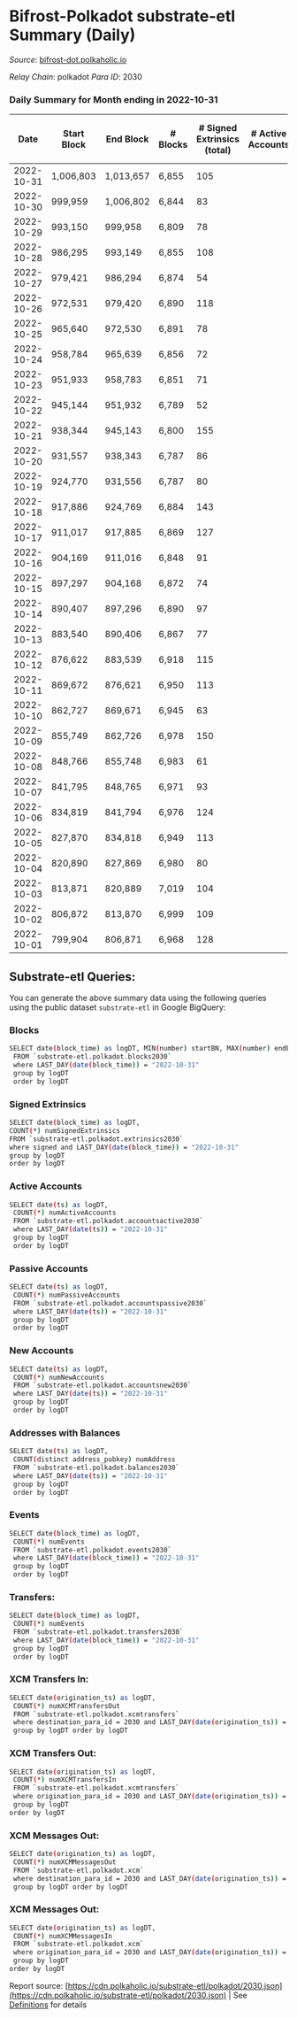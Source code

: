 # Bifrost-Polkadot substrate-etl Summary (Daily)

_Source_: [bifrost-dot.polkaholic.io](https://bifrost-dot.polkaholic.io)

*Relay Chain*: polkadot
*Para ID*: 2030



### Daily Summary for Month ending in 2022-10-31


| Date | Start Block | End Block | # Blocks | # Signed Extrinsics (total) | # Active Accounts | # Passive | # New | # Addresses with Balances | # Events | # Transfers | # XCM Transfers In | # XCM Transfers Out | # XCM In | # XCM Out | Issues | 
| ---- | ----------- | --------- | -------- | --------------------------- | ----------------- | --------- | ----- | ------------------------- | -------- | ----------- | ------------------ | ------------------- | -------- | --------- | ------ |
| 2022-10-31 | 1,006,803 | 1,013,657 | 6,855 | 105 |  |  |  | 2,943 | 14,586 | 45  | 5 ($15.64) | 3 ($1,719.23) |  |  |  |
| 2022-10-30 | 999,959 | 1,006,802 | 6,844 | 83 |  |  |  | 2,939 | 14,445 | 34  | 10 ($2,108.81) | 9 ($2,062.00) |  |  |  |
| 2022-10-29 | 993,150 | 999,958 | 6,809 | 78 |  |  |  |  | 14,330 | 39  | 7 ($1,394.79) | 3 ($3,722.11) |  |  |  |
| 2022-10-28 | 986,295 | 993,149 | 6,855 | 108 |  |  |  | 2,931 | 14,622 | 55  | 5 ($6,995.65) | 9 ($4,790.26) |  |  |  |
| 2022-10-27 | 979,421 | 986,294 | 6,874 | 54 |  |  |  | 2,929 | 14,210 | 31  | 4 ($494.55) | 3 ($2,252.19) |  |  |  |
| 2022-10-26 | 972,531 | 979,420 | 6,890 | 118 |  |  |  | 2,926 | 14,820 | 72  | 6 ($2,004.24) | 1 ($447.81) |  |  |  |
| 2022-10-25 | 965,640 | 972,530 | 6,891 | 78 |  |  |  | 2,921 | 14,423 | 36  | 5 ($150.92) | 1 ($147.10) |  |  |  |
| 2022-10-24 | 958,784 | 965,639 | 6,856 | 72 |  |  |  | 2,919 | 14,398 | 60  | 8 ($6,164.90) | 9 ($7,009.69) |  |  |  |
| 2022-10-23 | 951,933 | 958,783 | 6,851 | 71 |  |  |  | 2,914 | 14,279 | 39  | 2 ($1,163.07) | 1 ($5,150.95) |  |  |  |
| 2022-10-22 | 945,144 | 951,932 | 6,789 | 52 |  |  |  | 2,905 | 14,091 | 36  | 7 ($6,161.29) | 2 ($6,333.94) |  |  |  |
| 2022-10-21 | 938,344 | 945,143 | 6,800 | 155 |  |  |  | 2,903 | 15,000 | 80  | 11 ($1,711.38) | 7 ($12.88) |  |  |  |
| 2022-10-20 | 931,557 | 938,343 | 6,787 | 86 |  |  |  | 2,897 | 14,309 | 56  | 6 ($1,334.41) | 3 ($7,620.18) |  |  |  |
| 2022-10-19 | 924,770 | 931,556 | 6,787 | 80 |  |  |  | 2,893 | 14,276 | 34  | 4 ($2,830.64) | 6 ($1,961.54) |  |  |  |
| 2022-10-18 | 917,886 | 924,769 | 6,884 | 143 |  |  |  | 2,889 | 15,015 | 68  | 8 ($5,415.40) | 2 ($933.33) |  |  |  |
| 2022-10-17 | 911,017 | 917,885 | 6,869 | 127 |  |  |  | 2,883 | 14,793 | 75  | 7 ($1,748.72) |   |  |  |  |
| 2022-10-16 | 904,169 | 911,016 | 6,848 | 91 |  |  |  |  | 14,457 | 41  | 4 ($196.73) | 4 ($1,071.73) |  |  |  |
| 2022-10-15 | 897,297 | 904,168 | 6,872 | 74 |  |  |  | 2,874 | 14,381 | 42  | 4 ($212.70) |   |  |  |  |
| 2022-10-14 | 890,407 | 897,296 | 6,890 | 97 |  |  |  | 2,871 | 14,605 | 42  | 5 ($252.83) | 2 ($278.92) |  |  |  |
| 2022-10-13 | 883,540 | 890,406 | 6,867 | 77 |  |  |  |  | 14,518 | 71  | 13 ($5,117.32) | 4 ($2,511.93) |  |  |  |
| 2022-10-12 | 876,622 | 883,539 | 6,918 | 115 |  |  |  | 2,862 | 14,841 | 83  | 9 ($560.22) |   |  |  |  |
| 2022-10-11 | 869,672 | 876,621 | 6,950 | 113 |  |  |  | 2,857 | 14,875 | 80  | 7 ($1,503.14) | 6 ($2,128.82) |  |  |  |
| 2022-10-10 | 862,727 | 869,671 | 6,945 | 63 |  |  |  | 2,853 | 14,424 | 43  | 2 ($248.79) | 3 ($103.29) |  |  |  |
| 2022-10-09 | 855,749 | 862,726 | 6,978 | 150 |  |  |  | 2,851 | 15,174 | 96  | 5 ($1,488.24) | 10 ($1,937.94) |  |  |  |
| 2022-10-08 | 848,766 | 855,748 | 6,983 | 61 |  |  |  | 2,845 | 14,516 | 37  | 6 ($1,287.66) | 3 ($1,610.11) |  |  |  |
| 2022-10-07 | 841,795 | 848,765 | 6,971 | 93 |  |  |  | 2,844 | 14,767 | 51  | 7 ($7,543.22) | 3 ($2,339.61) |  |  |  |
| 2022-10-06 | 834,819 | 841,794 | 6,976 | 124 |  |  |  | 2,841 | 15,008 | 86  | 7 ($3,031.77) | 9 ($4,048.58) |  |  |  |
| 2022-10-05 | 827,870 | 834,818 | 6,949 | 113 |  |  |  | 2,837 | 14,899 | 72  | 10 ($4,589.01) | 3 ($4,917.49) |  |  |  |
| 2022-10-04 | 820,890 | 827,869 | 6,980 | 80 |  |  |  |  | 14,651 | 65  | 6 ($4,293.27) | 2 ($4,609.81) |  |  |  |
| 2022-10-03 | 813,871 | 820,889 | 7,019 | 104 |  |  |  |  | 14,879 | 47  | 5 ($457.39) | 1 ($95.47) |  |  |  |
| 2022-10-02 | 806,872 | 813,870 | 6,999 | 109 |  |  |  |  | 14,959 | 52  | 14 ($88,448.74) | 1 ($626.92) |  |  |  |
| 2022-10-01 | 799,904 | 806,871 | 6,968 | 128 |  |  |  |  | 15,050 | 79  | 16 ($8,692.02) | 5 ($1,621.37) |  |  |  |

## Substrate-etl Queries:
You can generate the above summary data using the following queries using the public dataset `substrate-etl` in Google BigQuery:

### Blocks
```bash
SELECT date(block_time) as logDT, MIN(number) startBN, MAX(number) endBN, COUNT(*) numBlocks 
 FROM `substrate-etl.polkadot.blocks2030`  
 where LAST_DAY(date(block_time)) = "2022-10-31" 
 group by logDT 
 order by logDT
```

### Signed Extrinsics
```bash
SELECT date(block_time) as logDT, 
COUNT(*) numSignedExtrinsics 
FROM `substrate-etl.polkadot.extrinsics2030`  
where signed and LAST_DAY(date(block_time)) = "2022-10-31" 
group by logDT 
order by logDT
```

### Active Accounts
```bash
SELECT date(ts) as logDT, 
 COUNT(*) numActiveAccounts 
 FROM `substrate-etl.polkadot.accountsactive2030` 
 where LAST_DAY(date(ts)) = "2022-10-31" 
 group by logDT 
 order by logDT
```

### Passive Accounts
```bash
SELECT date(ts) as logDT, 
 COUNT(*) numPassiveAccounts 
 FROM `substrate-etl.polkadot.accountspassive2030` 
 where LAST_DAY(date(ts)) = "2022-10-31" 
 group by logDT 
 order by logDT
```

### New Accounts
```bash
SELECT date(ts) as logDT, 
 COUNT(*) numNewAccounts 
 FROM `substrate-etl.polkadot.accountsnew2030` 
 where LAST_DAY(date(ts)) = "2022-10-31" 
 group by logDT
 order by logDT
```

### Addresses with Balances
```bash
SELECT date(ts) as logDT,
 COUNT(distinct address_pubkey) numAddress 
 FROM `substrate-etl.polkadot.balances2030` 
 where LAST_DAY(date(ts)) = "2022-10-31" 
 group by logDT 
 order by logDT
```

### Events
```bash
SELECT date(block_time) as logDT, 
 COUNT(*) numEvents 
 FROM `substrate-etl.polkadot.events2030` 
 where LAST_DAY(date(block_time)) = "2022-10-31" 
 group by logDT 
 order by logDT
```

### Transfers:
```bash
SELECT date(block_time) as logDT, 
 COUNT(*) numEvents 
 FROM `substrate-etl.polkadot.transfers2030` 
 where LAST_DAY(date(block_time)) = "2022-10-31" 
 group by logDT 
 order by logDT
```

### XCM Transfers In:
```bash
SELECT date(origination_ts) as logDT, 
 COUNT(*) numXCMTransfersOut 
 FROM `substrate-etl.polkadot.xcmtransfers` 
 where destination_para_id = 2030 and LAST_DAY(date(origination_ts)) = "2022-10-31" 
 group by logDT order by logDT
```

### XCM Transfers Out:
```bash
SELECT date(origination_ts) as logDT, 
 COUNT(*) numXCMTransfersIn 
 FROM `substrate-etl.polkadot.xcmtransfers` 
 where origination_para_id = 2030 and LAST_DAY(date(origination_ts)) = "2022-10-31" 
 group by logDT 
order by logDT
```

### XCM Messages Out:
```bash
SELECT date(origination_ts) as logDT, 
 COUNT(*) numXCMMessagesOut 
 FROM `substrate-etl.polkadot.xcm` 
 where destination_para_id = 2030 and LAST_DAY(date(origination_ts)) = "2022-10-31" 
 group by logDT order by logDT
```

### XCM Messages Out:
```bash
SELECT date(origination_ts) as logDT, 
 COUNT(*) numXCMMessagesIn 
 FROM `substrate-etl.polkadot.xcm` 
 where origination_para_id = 2030 and LAST_DAY(date(origination_ts)) = "2022-10-31" 
 group by logDT 
order by logDT
```


Report source: [https://cdn.polkaholic.io/substrate-etl/polkadot/2030.json](https://cdn.polkaholic.io/substrate-etl/polkadot/2030.json) | See [Definitions](/DEFINITIONS.md) for details
